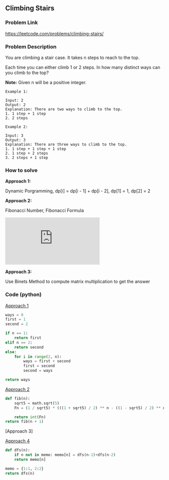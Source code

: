 ## Climbing Stairs

### Problem Link
https://leetcode.com/problems/climbing-stairs/

### Problem Description 

You are climbing a stair case. It takes n steps to reach to the top.

Each time you can either climb 1 or 2 steps. In how many distinct ways can you climb to the top?

**Note:** Given n will be a positive integer.

```
Example 1:

Input: 2
Output: 2
Explanation: There are two ways to climb to the top.
1. 1 step + 1 step
2. 2 steps

```

```
Example 2: 

Input: 3
Output: 3
Explanation: There are three ways to climb to the top.
1. 1 step + 1 step + 1 step
2. 1 step + 2 steps
3. 2 steps + 1 step

```

### How to solve 

**Approach 1:** 

Dynamic Porgramming, dp[i] = dp[i - 1] + dp[i - 2], dp[1] = 1, dp[2] = 2

**Approach 2:** 

Fibonacci Number, Fibonacci Formula

![Fibonacci Formula](https://latex.codecogs.com/gif.latex?F_n%20%3D%20%5Cfrac%7B1%7D%7B%5Csqrt5%7D%5B%28%5Cfrac%7B1%20&plus;%20%5Csqrt5%7D%7B2%7D%29%5E2%20-%20%28%5Cfrac%7B1%20-%20%5Csqrt5%7D%7B2%7D%29%5E2%5D)

**Approach 3:** 

Use Binets Method to compute matrix multiplication to get the answer

### Code (python)

[Approach 1](https://github.com/yanray/leetcode/blob/master/problems/0070Climbing_Stairs/0070Climbing_Stairs1.py)

```python
ways = 0
first = 1
second = 2

if n == 1:
    return first
elif n == 2:
    return second
else:
    for i in range(2, n):
        ways = first + second
        first = second
        second = ways

return ways
```

[Approach 2](https://github.com/yanray/leetcode/blob/master/problems/0070Climbing_Stairs/0070Climbing_Stairs2.py)

```python
def fib(n):
    sqrt5 = math.sqrt(5)
    Fn = (1 / sqrt5) * (((1 + sqrt5) / 2) ** n - ((1 - sqrt5) / 2) ** n)

    return int(Fn)
return fib(n + 1)
```


[Approach 3]


[Approach 4](https://github.com/yanray/leetcode/blob/master/problems/0070Climbing_Stairs/0070Climbing_Stairs4.py)

```python
def dfs(n):
    if n not in memo: memo[n] = dfs(n-1)+dfs(n-2)
    return memo[n]   

memo = {1:1, 2:2}
return dfs(n)
```

